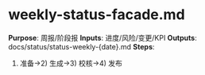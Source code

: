 # weekly-status-facade.md

**Purpose**: 周报/阶段报
**Inputs**: 进度/风险/变更/KPI
**Outputs**: docs/status/status-weekly-{date}.md
**Steps**:

1. 准备→2) 生成→3) 校核→4) 发布
